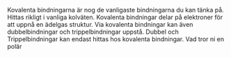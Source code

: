 Kovalenta bindningarna är nog de vanligaste bindningarna du kan tänka på. Hittas rikligt i vanliga kolväten.
Kovalenta bindningar delar på elektroner för att uppnå en ädelgas struktur.
Via kovalenta bindningar kan även dubbelbindningar och trippelbindningar uppstå.
Dubbel och Trippelbindningar kan endast hittas hos kovalenta bindningar.
Vad tror ni en polär